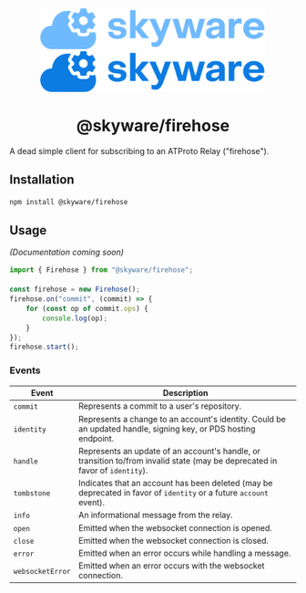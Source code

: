 <p align="center">
	<img src="https://github.com/skyware-js/.github/blob/main/assets/logo-dark.png?raw=true#gh-dark-mode-only" height="72">
	<img src="https://github.com/skyware-js/.github/blob/main/assets/logo-light.png?raw=true#gh-light-mode-only" height="72">
</p>
<h1 align="center">@skyware/firehose</h1>

A dead simple client for subscribing to an ATProto Relay ("firehose").

## Installation

```sh
npm install @skyware/firehose
```

## Usage
*(Documentation coming soon)*

```js
import { Firehose } from "@skyware/firehose";

const firehose = new Firehose();
firehose.on("commit", (commit) => {
	for (const op of commit.ops) {
		console.log(op);
	}
});
firehose.start();
```

### Events
| Event            | Description                                                                                                                  |
|------------------|------------------------------------------------------------------------------------------------------------------------------|
| `commit`         | Represents a commit to a user's repository.                                                                                  |
| `identity`       | Represents a change to an account's identity. Could be an updated handle, signing key, or PDS hosting endpoint.              |
| `handle`         | Represents an update of an account's handle, or transition to/from invalid state (may be deprecated in favor of `identity`). |
| `tombstone`      | Indicates that an account has been deleted (may be deprecated in favor of `identity` or a future `account` event).           |
| `info`           | An informational message from the relay.                                                                                     |
| `open`           | Emitted when the websocket connection is opened.                                                                             |
| `close`          | Emitted when the websocket connection is closed.                                                                             |
| `error`          | Emitted when an error occurs while handling a message.                                                                       |
| `websocketError` | Emitted when an error occurs with the websocket connection.                                                                  |

